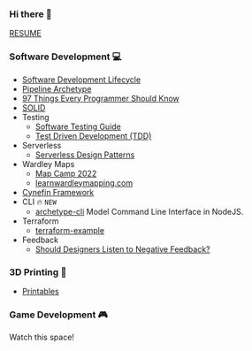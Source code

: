 ### Hi there 👋

[RESUME](https://github.com/davidegaspar/davidegaspar/blob/master/RESUME.md)

### Software Development :computer:

- [Software Development Lifecycle](architecture/sdlc.md)
- [Pipeline Archetype](./architecture/pipeline.md)
- [97 Things Every Programmer Should Know](https://github.com/97-things/97-things-every-programmer-should-know/blob/master/en/SUMMARY.md)
- [SOLID](https://www.digitalocean.com/community/conceptual-articles/s-o-l-i-d-the-first-five-principles-of-object-oriented-design)
- Testing
  - [Software Testing Guide](https://martinfowler.com/testing/)
  - [Test Driven Development (TDD)](https://martinfowler.com/bliki/TestDrivenDevelopment.html)
- Serverless
  - [Serverless Design Patterns](https://architectelevator.com/cloud/serverless-design-patterns/)
- Wardley Maps
  - [Map Camp 2022](https://www.youtube.com/playlist?list=PLObxQv1DxIgu5kILr7X1s9T_MOWCauyck)
  - [learnwardleymapping.com](https://learnwardleymapping.com/)
- [Cynefin Framework](https://thecynefin.co/about-us/about-cynefin-framework/)
- CLI :fire: `NEW`
  - [archetype-cli](https://github.com/davidegaspar/archetype-cli) Model Command Line Interface in NodeJS.
- Terraform
  - [terraform-example](https://github.com/davidegaspar/terraform-example)
- Feedback
  - [Should Designers Listen to Negative Feedback?](https://www.youtube.com/watch?v=P05ONfLOqmY)

<!--
DDD
Doctrine
SOLID
make things visible
boy scout rule
evolution of runbooks, doc, script, arch
-->

### 3D Printing :traffic_light:

- [Printables](https://www.printables.com/social/351298-davidegaspar/about)

### Game Development :video_game:

Watch this space!

<!-- - [itch.io](https://davidegaspar.itch.io/) -->
